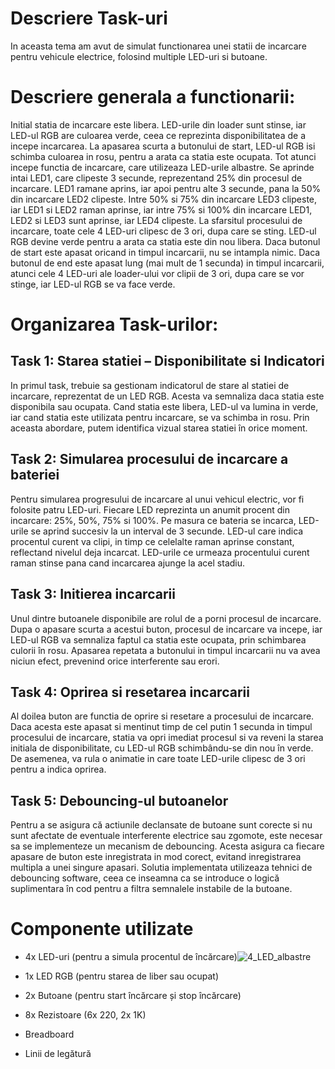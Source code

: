 # Descriere Task-uri

In aceasta tema am avut de simulat functionarea unei statii de incarcare pentru vehicule electrice, folosind multiple LED-uri si butoane.
	
# Descriere generala a functionarii:

Initial statia de incarcare este libera. LED-urile din loader sunt stinse, iar LED-ul RGB are culoarea verde, ceea ce reprezinta
disponibilitatea de a incepe incarcarea.
La apasarea scurta a butonului de start, LED-ul RGB isi schimba culoarea in rosu, pentru a arata ca statia este ocupata. Tot atunci 
incepe functia de incarcare, care utilizeaza LED-urile albastre. Se aprinde intai LED1, care clipeste 3 secunde, reprezentand 25% din procesul de incarcare. LED1 ramane aprins, iar apoi pentru alte 3 secunde, pana la 50% din incarcare LED2 clipeste. Intre 50% si 75% din incarcare LED3 clipeste, iar LED1 si LED2 raman aprinse, iar intre 75% si 100% din incarcare LED1, LED2 si LED3 sunt aprinse, iar LED4 clipeste.
La sfarsitul procesului de incarcare, toate cele 4 LED-uri clipesc de 3 ori, dupa care se sting. LED-ul RGB devine verde pentru a 
arata ca statia este din nou libera.
Daca butonul de start este apasat oricand in timpul incarcarii, nu se intampla nimic.
Daca butonul de end este apasat lung (mai mult de 1 secunda) in timpul incarcarii, atunci cele 4 LED-uri ale loader-ului vor clipii
de 3 ori, dupa care se vor stinge, iar LED-ul RGB se va face verde.

# Organizarea Task-urilor:
## Task 1: Starea statiei – Disponibilitate si Indicatori
In primul task, trebuie sa gestionam indicatorul de stare al statiei de incarcare, reprezentat de un LED RGB. Acesta va semnaliza 	daca statia este disponibila sau ocupata. Cand statia este libera, LED-ul va lumina in verde, iar cand statia este utilizata 	pentru incarcare, se va schimba in rosu. Prin aceasta abordare, putem identifica vizual starea statiei în orice	moment.

## Task 2: Simularea procesului de incarcare a bateriei
Pentru simularea progresului de incarcare al unui vehicul electric, vor fi folosite patru LED-uri. Fiecare LED reprezinta un 	anumit procent din incarcare: 25%, 50%, 75% si 100%. Pe masura ce bateria se incarca, LED-urile se aprind succesiv la un interval 	de 3 secunde. LED-ul care indica procentul curent va clipi, in timp ce celelalte raman aprinse constant, reflectand nivelul deja 	incarcat. LED-urile ce urmeaza procentului curent raman stinse pana cand incarcarea ajunge la acel stadiu.

## Task 3: Initierea incarcarii
Unul dintre butoanele disponibile are rolul de a porni procesul de incarcare. Dupa o apasare scurta a acestui buton, procesul de 	incarcare va incepe, iar LED-ul RGB va semnaliza faptul ca statia este ocupata, prin schimbarea culorii în rosu. Apasarea repetata 	a butonului in timpul incarcarii nu va avea niciun efect, prevenind orice interferente sau erori.

## Task 4: Oprirea si resetarea incarcarii
Al doilea buton are functia de oprire si resetare a procesului de incarcare. Daca acesta este apasat si mentinut timp de cel putin 	1 secunda in timpul procesului de incarcare, statia va opri imediat procesul si va reveni la starea initiala de disponibilitate, 	cu LED-ul RGB schimbându-se din nou în verde. De asemenea, va rula o animatie in care toate LED-urile clipesc de 3 ori pentru a 	indica oprirea.

## Task 5: Debouncing-ul butoanelor
Pentru a se asigura că actiunile declansate de butoane sunt corecte si nu sunt afectate de eventuale interferente electrice sau 	zgomote, este necesar sa se implementeze un mecanism de debouncing. Acesta asigura ca fiecare apasare de buton este inregistrata 	in mod corect, evitand inregistrarea multipla a unei singure apasari. Solutia implementata utilizeaza tehnici de debouncing 	software, ceea ce inseamna ca se introduce o logică suplimentara în cod pentru a filtra semnalele instabile de la butoane.
	
# Componente utilizate
 - 4x LED-uri (pentru a simula procentul de încărcare)![4_LED_albastre](https://github.com/user-attachments/assets/d04f5123-9a92-4848-855d-3e86aff8f010)

 - 1x LED RGB (pentru starea de liber sau ocupat)
 - 2x Butoane (pentru start încărcare și stop încărcare)
 - 8x Rezistoare (6x 220, 2x 1K)
 - Breadboard
 - Linii de legătură
